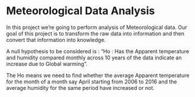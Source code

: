 # Meteorological Data Analysis

In this project we’re going to perform analysis of Meteorological data. Our goal of this project is to transform the raw data into information and then convert that information into knowledge.

A null hypothesis to be considered is : “Ho : Has the Apparent temperature and humidity compared monthly across 10 years of the data indicate an increase due to Global warming”.

The Ho means we need to find whether the average Apparent temperature for the month of a month say April starting from 2006 to 2016 and the average humidity for the same period have increased or not.
